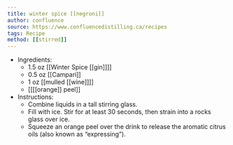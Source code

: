 ```yaml
---
title: winter spice [[negroni]]
author: confluence
source: https://www.confluencedistilling.ca/recipes
tags: Recipe
method: [[stirred]] 
---
```


- Ingredients:
	- 1.5 oz [[Winter Spice [[gin]]]]
	- 0.5 oz [[Campari]]
	- 1 oz [[mulled [[wine]]]]
	- [[[[orange]] peel]]
- Instructions:
	- Combine liquids in a tall stirring glass.
	- Fill with ice. Stir for at least 30 seconds, then strain into a rocks glass over ice.
	- Squeeze an orange peel over the drink to release the aromatic citrus oils (also known as “expressing”).